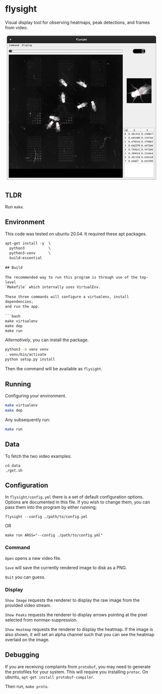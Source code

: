 # flysight

Visual display tool for observing heatmaps, peak detections, and frames
from video.

![Example](.readme/sc1.png)

## TLDR

Run `make`.

## Environment

This code was tested on ubuntu 20.04.  It required these apt packages.

```
apt-get install -y  \
  python3           \
  python3-venv      \
  build-essential

## Build

The recommended way to run this program is through use of the top-level
`Makefile` which internally uses VirtualEnv.

These three commands will configure a virtualenv, install dependencies,
and run the app.

```bash
make virtualenv
make dep
make run
```

*Alternatively*, you can install the package.

```bash
python3 -m venv venv
. venv/bin/activate
python setup.py install
```

Then the command will be available as `flysight`.

## Running

Configuring your environment.

```bash
make virtualenv
make dep
```

Any subsequently run:

```bash
make run
```

## Data

To fetch the two video examples:

```
cd data
./get.sh
```

## Configuration

In `flysight/config.yml` there is a set of default configuration
options.  Options are documented in this file.  If you wish to change
them, you can pass them into the program by either running;

```
flysight --config ./path/to/config.yml
```

OR

```
make run ARGS="--config ./path/to/config.yml"
```

### Command

`Open` opens a new video file.

`Save` will save the currently rendered image to disk as a PNG.

`Quit` you can guess.

### Display

`Show Image` requests the renderer to display the raw image from the
provided video stream.

`Show Peaks` requests the renderer to display arrows pointing at the
pixel selected from nonmax-suppression.

`Show Heatmap` requests the renderer to display the heatmap.  If the
image is also shown, it will set an alpha channel such that you can
see the heatmap overlaid on the image.

## Debugging

If you are receiving complaints from `protobuf`, you may need to
generate the protofiles for your system.  This will require you
installing `protoc`.  On ubuntu, `apt-get install protobuf-compiler`.

Then run, `make proto`.
